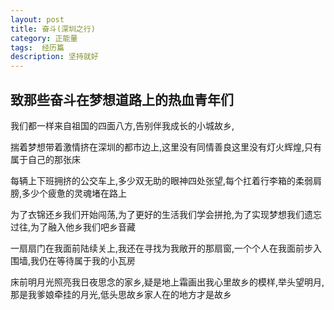 ```yaml
---
layout: post
title: 奋斗(深圳之行)
category: 正能量
tags:  经历篇
description: 坚持就好
---
```


## 致那些奋斗在梦想道路上的热血青年们
<p>我们都一样来自祖国的四面八方,告别伴我成长的小城故乡,</p>
<p>揣着梦想带着激情挤在深圳的都市边上,这里没有同情善良这里没有灯火辉煌,只有属于自己的那张床</p>
<p>每辆上下班拥挤的公交车上,多少双无助的眼神四处张望,每个扛着行李箱的柔弱肩膀,多少个疲惫的灵魂堵在路上</p>
<p>为了衣锦还乡我们开始闯荡,为了更好的生活我们学会拼抢,为了实现梦想我们遗忘过往,为了融入他乡我们吧乡音藏</p>
<p>一扇扇门在我面前陆续关上,我还在寻找为我敞开的那扇窗,一个个人在我面前步入围墙,我仍在等待属于我的小瓦房</p>
<p>床前明月光照亮我日夜思念的家乡,疑是地上霜画出我心里故乡的模样,举头望明月,那是我爹娘牵挂的月光,低头思故乡家人在的地方才是故乡</p>
